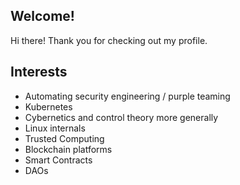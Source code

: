 ## Welcome!

Hi there! Thank you for checking out my profile. 

## Interests

- Automating security engineering / purple teaming
- Kubernetes
- Cybernetics and control theory more generally
- Linux internals
- Trusted Computing
- Blockchain platforms
- Smart Contracts
- DAOs
